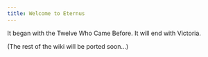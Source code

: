 ```yaml
---
title: Welcome to Eternus
---
```


It began with the Twelve Who Came Before.
It will end with Victoria.

(The rest of the wiki will be ported soon...)

